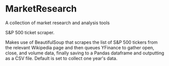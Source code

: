 # MarketResearch
A collection of market research and analysis tools

S&P 500 ticket scraper.

Makes use of BeautifulSoup that scrapes the list of S&P 500 tickers from the relevant Wikipedia page and then queues YFinance to gather open, close, and volume data, finally saving to a Pandas dataframe and outputting as a CSV file. Default is set to collect one year's data.
